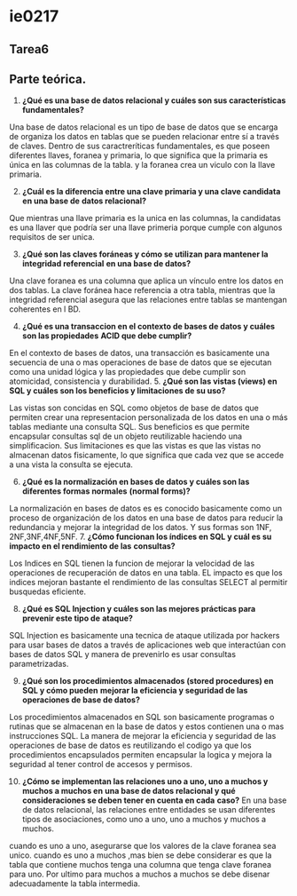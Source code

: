 # ie0217
## Tarea6




## Parte teórica.

1. **¿Qué es una base de datos relacional y cuáles son sus características fundamentales?**


Una base de datos relacional es un tipo de base de datos que se encarga de  organiza los datos en tablas que se pueden relacionar entre sí a través de claves. Dentro de sus caractreríticas fundamentales, es que poseen diferentes llaves, foranea y primaria, lo que significa que la primaria es única en las columnas de la tabla. y la foranea crea un viculo con la llave primaria.

2. **¿Cuál es la diferencia entre una clave primaria y una clave candidata en una base de**
**datos relacional?**

Que mientras una llave primaria es la unica en las columnas, la candidatas es una llaver que podría ser una llave primeria porque cumple con algunos requisitos de ser unica.

3. **¿Qué son las claves foráneas y cómo se utilizan para mantener la integridad referencial**
**en una base de datos?**

Una clave foranea es una columna que aplica un vínculo entre los datos en dos tablas. La clave foránea hace referencia a otra tabla, mientras que la integridad referencial asegura que las relaciones entre tablas se mantengan coherentes en l BD.

4. **¿Qué es una transaccion en el contexto de bases de datos y cuáles son las propiedades**
**ACID que debe cumplir?**

En el contexto de bases de datos, una transacción es basicamente una secuencia de una o mas operaciones de base de datos que se ejecutan como una unidad lógica y las propiedades que debe 
cumplir son atomicidad, consistencia y durabilidad.
5. **¿Qué son las vistas (views) en SQL y cuáles son los beneficios y limitaciones de su uso?**

Las vistas son concidas en SQL como objetos de base de datos que permiten crear una representacion personalizada de los datos en una o más tablas mediante una consulta SQL.
Sus beneficios es que permite encapsular consultas sql de un objeto reutilizable haciendo una simplificacion.
Sus limitaciones es que las vistas es que las vistas no almacenan datos fisicamente, lo que significa que cada vez que se accede a una vista la consulta se ejecuta.

6. **¿Qué es la normalización en bases de datos y cuáles son las diferentes formas normales**
**(normal forms)?**

La normalización en bases de datos es es conocido basicamente como un proceso de organización de los datos en una base de datos para reducir la redundancia y mejorar la integridad de los datos.
Y sus formas son 1NF, 2NF,3NF,4NF,5NF.
7. **¿Cómo funcionan los índices en SQL y cuál es su impacto en el rendimiento de las**
**consultas?**

Los Indices en SQL tienen la funcion de mejorar la velocidad de las operaciones de recuperación de datos en una tabla.
EL impacto es que los indices mejoran bastante el  rendimiento de las consultas SELECT al permitir busquedas eficiente.

8. **¿Qué es SQL Injection y cuáles son las mejores prácticas para prevenir este tipo de**
**ataque?**

SQL Injection es basicamente una tecnica de ataque utilizada por hackers para usar bases de datos a través de aplicaciones web que interactúan con bases de datos SQL y manera de prevenirlo es usar consultas parametrizadas.

9. **¿Qué son los procedimientos almacenados (stored procedures) en SQL y cómo pueden**
**mejorar la eficiencia y seguridad de las operaciones de base de datos?**

Los procedimientos almacenados en SQL son basicamente programas o rutinas que se almacenan en la base de datos y estos contienen una o mas instrucciones SQL.
La manera de mejorar la eficiencia y seguridad de las operaciones de base de datos es reutilizando el codigo ya que los procedimientos encapsulados permiten encapsular la logica y mejora la seguridad al tener control de accesos y permisos.



10. **¿Cómo se implementan las relaciones uno a uno, uno a muchos y muchos a muchos en**
**una base de datos relacional y qué consideraciones se deben tener en cuenta en cada**
**caso?**
En una base de datos relacional, las relaciones entre entidades se usan diferentes tipos de asociaciones, como uno a uno, uno a muchos y muchos a muchos.

cuando es uno a uno, asegurarse que los valores de la clave foranea sea unico.
cuando es uno a muchos ,mas bien se debe considerar es que la tabla que contiene muchos tenga una columna que tenga clave foranea para uno.
Por ultimo para muchos a muchos a muchos se debe disenar adecuadamente la tabla intermedia.